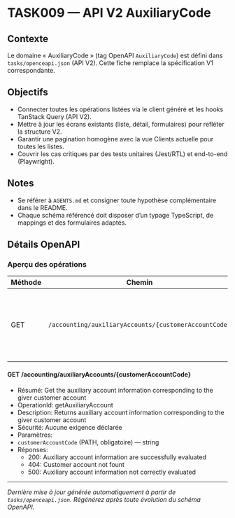 # TASK009 — API V2 AuxiliaryCode

## Contexte
Le domaine « AuxiliaryCode » (tag OpenAPI `AuxiliaryCode`) est défini dans `tasks/openceapi.json` (API V2). Cette fiche remplace la spécification V1 correspondante.

## Objectifs
- Connecter toutes les opérations listées via le client généré et les hooks TanStack Query (API V2).
- Mettre à jour les écrans existants (liste, détail, formulaires) pour refléter la structure V2.
- Garantir une pagination homogène avec la vue Clients actuelle pour toutes les listes.
- Couvrir les cas critiques par des tests unitaires (Jest/RTL) et end-to-end (Playwright).

## Notes
- Se référer à `AGENTS.md` et consigner toute hypothèse complémentaire dans le README.
- Chaque schéma référencé doit disposer d’un typage TypeScript, de mappings et des formulaires adaptés.

## Détails OpenAPI

### Aperçu des opérations

| Méthode | Chemin | Résumé | OperationId |
| --- | --- | --- | --- |
| GET | `/accounting/auxiliaryAccounts/{customerAccountCode}` | Get the auxiliary account information corresponding to the giver customer account | getAuxiliaryAccount |

#### GET /accounting/auxiliaryAccounts/{customerAccountCode}

- Résumé: Get the auxiliary account information corresponding to the giver customer account
- OperationId: getAuxiliaryAccount
- Description: Returns auxiliary account information corresponding to the giver customer account
- Sécurité: Aucune exigence déclarée
- Paramètres:
- `customerAccountCode` (PATH, obligatoire) — string
- Réponses:
  - 200: Auxiliary account information are successfully evaluated
  - 404: Customer account not fount
  - 500: Auxiliary account information not correctly evaluated

---

_Dernière mise à jour générée automatiquement à partir de `tasks/openceapi.json`. Régénérez après toute évolution du schéma OpenAPI._
